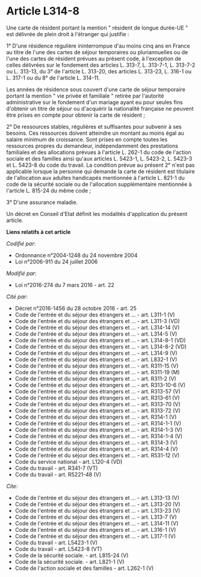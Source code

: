 # Article L314-8

Une carte de résident portant la mention " résident de longue durée-UE " est délivrée de plein droit à l'étranger qui
justifie : 

1° D'une résidence régulière ininterrompue d'au moins cinq ans en France au titre de l'une des cartes de séjour temporaires
ou pluriannuelles ou de l'une des cartes de résident prévues au présent code, à l'exception de celles délivrées sur le
fondement des articles L. 313-7, L. 313-7-1, L. 313-7-2 ou L. 313-13, du 3° de l'article L. 313-20, des articles L. 313-23,
L. 316-1 ou L. 317-1 ou du 8° de l'article L. 314-11. 

Les années de résidence sous couvert d'une carte de séjour temporaire portant la mention " vie privée et familiale " retirée
par l'autorité administrative sur le fondement d'un mariage ayant eu pour seules fins d'obtenir un titre de séjour ou
d'acquérir la nationalité française ne peuvent être prises en compte pour obtenir la carte de résident ; 

2° De ressources stables, régulières et suffisantes pour subvenir à ses besoins. Ces ressources doivent atteindre un montant
au moins égal au salaire minimum de croissance. Sont prises en compte toutes les ressources propres du demandeur,
indépendamment des prestations familiales et des allocations prévues à l'article L. 262-1 du code de l'action sociale et des
familles ainsi qu'aux articles L. 5423-1, L. 5423-2, L. 5423-3 et L. 5423-8 du code du travail. La condition prévue au
présent 2° n'est pas applicable lorsque la personne qui demande la carte de résident est titulaire de l'allocation aux
adultes handicapés mentionnée à l'article L. 821-1 du code de la sécurité sociale ou de l'allocation supplémentaire
mentionnée à l'article L. 815-24 du même code ; 

3° D'une assurance maladie. 

Un décret en Conseil d'Etat définit les modalités d'application du présent article.

**Liens relatifs à cet article**

_Codifié par_:

  - Ordonnance n°2004-1248 du 24 novembre 2004
  - Loi n°2006-911 du 24 juillet 2006

_Modifié par_:

  - Loi n°2016-274 du 7 mars 2016 - art. 22

_Cité par_:

  - Décret n°2016-1456 du 28 octobre 2016 - art. 25
  - Code de l'entrée et du séjour des étrangers et ... - art. L311-1 (V)
  - Code de l'entrée et du séjour des étrangers et ... - art. L311-3 (VD)
  - Code de l'entrée et du séjour des étrangers et ... - art. L314-14 (V)
  - Code de l'entrée et du séjour des étrangers et ... - art. L314-5 (V)
  - Code de l'entrée et du séjour des étrangers et ... - art. L314-8-1 (VD)
  - Code de l'entrée et du séjour des étrangers et ... - art. L314-8-2 (VD)
  - Code de l'entrée et du séjour des étrangers et ... - art. L314-9 (V)
  - Code de l'entrée et du séjour des étrangers et ... - art. L832-1 (V)
  - Code de l'entrée et du séjour des étrangers et ... - art. R311-15 (V)
  - Code de l'entrée et du séjour des étrangers et ... - art. R311-19 (M)
  - Code de l'entrée et du séjour des étrangers et ... - art. R311-2 (V)
  - Code de l'entrée et du séjour des étrangers et ... - art. R313-10-6 (V)
  - Code de l'entrée et du séjour des étrangers et ... - art. R313-57 (V)
  - Code de l'entrée et du séjour des étrangers et ... - art. R313-61 (V)
  - Code de l'entrée et du séjour des étrangers et ... - art. R313-70 (V)
  - Code de l'entrée et du séjour des étrangers et ... - art. R313-72 (V)
  - Code de l'entrée et du séjour des étrangers et ... - art. R314-1 (V)
  - Code de l'entrée et du séjour des étrangers et ... - art. R314-1-1 (V)
  - Code de l'entrée et du séjour des étrangers et ... - art. R314-1-3 (V)
  - Code de l'entrée et du séjour des étrangers et ... - art. R314-1-4 (V)
  - Code de l'entrée et du séjour des étrangers et ... - art. R314-3 (V)
  - Code de l'entrée et du séjour des étrangers et ... - art. R314-4 (V)
  - Code de l'entrée et du séjour des étrangers et ... - art. R531-12 (V)
  - Code du service national - art. L120-4 (VD)
  - Code du travail - art. R341-7 (VT)
  - Code du travail - art. R5221-48 (V)

_Cite_:

  - Code de l'entrée et du séjour des étrangers et ... - art. L313-13 (V)
  - Code de l'entrée et du séjour des étrangers et ... - art. L313-20 (V)
  - Code de l'entrée et du séjour des étrangers et ... - art. L313-23 (V)
  - Code de l'entrée et du séjour des étrangers et ... - art. L313-7 (V)
  - Code de l'entrée et du séjour des étrangers et ... - art. L314-11 (V)
  - Code de l'entrée et du séjour des étrangers et ... - art. L316-1 (V)
  - Code de l'entrée et du séjour des étrangers et ... - art. L317-1 (V)
  - Code du travail - art. L5423-1 (V)
  - Code du travail - art. L5423-8 (VT)
  - Code de la sécurité sociale. - art. L815-24 (V)
  - Code de la sécurité sociale. - art. L821-1 (V)
  - Code de l'action sociale et des familles - art. L262-1 (V)
